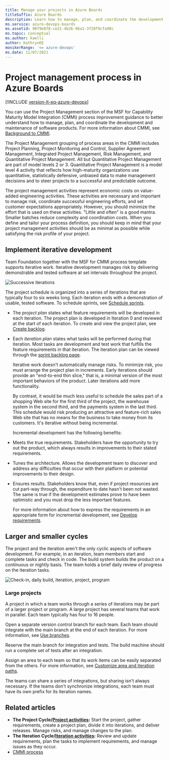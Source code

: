```yaml
---
title: Manage your projects in Azure Boards
titleSuffix: Azure Boards
description: Learn how to manage, plan, and coordinate the development and maintenance of software products by using tools in Azure Boards.
ms.service: azure-devops-boards
ms.assetid: 9079e8f8-ce21-4b26-96a1-3f28f9cfa90c
ms.topic: conceptual
ms.author: kaelli
author: KathrynEE
monikerRange: '<= azure-devops'
ms.date: 11/07/2021
---
```


# Project management process in Azure Boards

[!INCLUDE [version-lt-eq-azure-devops](../../../../includes/version-lt-eq-azure-devops.md)]

You can use the Project Management section of the MSF for Capability Maturity Model Integration (CMMI) process improvement guidance to better understand how to manage, plan, and coordinate the development and maintenance of software products. For more information about CMMI, see [Background to CMMI](guidance-background-to-cmmi.md).  
  
 The Project Management grouping of process areas in the CMMI includes Project Planning, Project Monitoring and Control, Supplier Agreement Management, Integrated Project Management, Risk Management, and Quantitative Project Management. All but Quantitative Project Management are part of model levels 2 or 3. Quantitative Project Management is a model level 4 activity that reflects how high-maturity organizations use quantitative, statistically defensive, unbiased data to make management decisions and to steer projects to a successful and predictable outcome.  
  
 The project management activities represent economic costs on value-added engineering activities. These activities are necessary and important to manage risk, coordinate successful engineering efforts, and set customer expectations appropriately. However, you should minimize the effort that is used on these activities. "Little and often" is a good mantra. Smaller batches reduce complexity and coordination costs. When you define and tailor your process definition, you should keep in mind that your project management activities should be as minimal as possible while satisfying the risk profile of your project.  
  
## Implement iterative development  
 Team Foundation together with the MSF for CMMI process template supports iterative work. Iterative development manages risk by delivering demonstrable and tested software at set intervals throughout the project.  
  
 ![Successive iterations](media/msf_cmmi_iterations.png "MSF_CMMI_Iterations")  
  
 The project schedule is organized into a series of iterations that are typically four to six weeks long. Each iteration ends with a demonstration of usable, tested software. To schedule sprints, see [Schedule sprints](../../../sprints/define-sprints.md).  
  
- The *project plan* states what feature requirements will be developed in each iteration. The project plan is developed in Iteration 0 and reviewed at the start of each iteration. To create and view the project plan, see [Create backlog](../../../backlogs/create-your-backlog.md).  
  
- Each *iteration plan* states what tasks will be performed during that iteration. Most tasks are development and test work that fulfills the feature requirements in that iteration. The iteration plan can be viewed through the [sprint backlog page](../../../sprints/assign-work-sprint.md).  
  
  Iterative work doesn't automatically manage risks. To minimize risk, you must arrange the project plan in increments. Early iterations should provide an "end-to-end thin slice," that is, a minimal version of the most important behaviors of the product. Later iterations add more functionality.  
  
  By contrast, it would be much less useful to schedule the sales part of a shopping Web site for the first third of the project, the warehouse system in the second third, and the payments system in the last third. This schedule would risk producing an attractive and feature-rich sales Web site that has no means for the business to take money from its customers. It's iterative without being incremental.  
  
  Incremental development has the following benefits:  
  
- Meets the true requirements. Stakeholders have the opportunity to try out the product, which always results in improvements to their stated requirements.  
  
- Tunes the architecture. Allows the development team to discover and address any difficulties that occur with their platform or potential improvements to their design.  
  
- Ensures results. Stakeholders know that, even if project resources are cut part-way through, the expenditure to date hasn't been not wasted. The same is true if the development estimates prove to have been optimistic and you must drop the less important features.  
  
  For more information about how to express the requirements in an appropriate form for incremental development, see [Develop requirements](guidance-develop-requirements.md).  
  
## Larger and smaller cycles  
 The project and the iteration aren't the only cyclic aspects of software development. For example, in an iteration, team members start and complete tasks and check in code. The build system builds the product on a continuous or nightly basis. The team holds a brief daily review of progress on the iteration tasks.  
  
 ![Check&#45;in, daily build, iteration, project, program](media/msf_cmmi_cycles.png "MSF_CMMI_Cycles")  
  
### Large projects  
 A project in which a team works through a series of iterations may be part of a larger project or program. A large project has several teams that work in parallel. Each team typically has four to 16 people.  
  
 Open a separate version control branch for each team. Each team should integrate with the main branch at the end of each iteration. For more information, see [Use branches](../../../../repos/tfvc/branching-strategies-with-tfvc.md).  
  
 Reserve the main branch for integration and tests. The build machine should run a complete set of tests after an integration.  
  
 Assign an area to each team so that its work items can be easily separated from the others. For more information, see [Customize area and iteration paths](../../../../organizations/settings/set-area-paths.md).  
  
 The teams can share a series of integrations, but sharing isn't always necessary. If the teams don't synchronize integrations, each team must have its own prefix for its iteration names.  
  

   

## Related articles
- **The Project Cycle/[Project activities](guidance-project-activities.md):** Start the project, gather requirements, create a project plan, divide it into iterations, and deliver releases. Manage risks, and manage changes to the plan.    
- **The Iteration Cycle/[Iteration activities](guidance-iteration-activities.md):** Review and update requirements, plan the tasks to implement requirements, and manage issues as they occur.  
- [CMMI process](../cmmi-process.md)